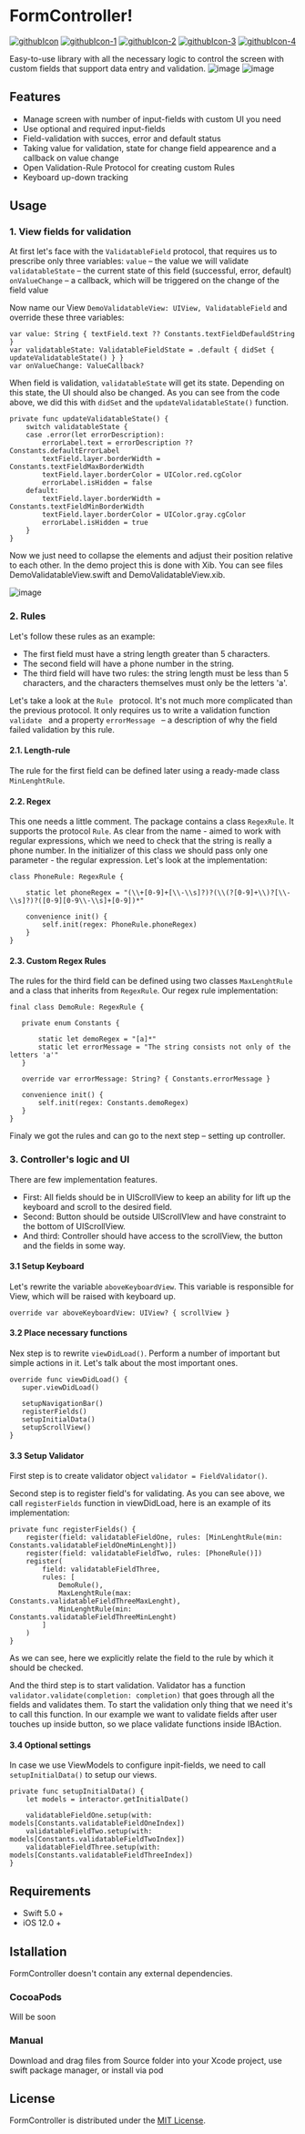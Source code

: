# FormController!

[![githubIcon](https://user-images.githubusercontent.com/80983073/183376145-9738e9ca-1fc8-413a-9d01-75871731476b.png)](https://github.com/MobileUpLLC/FormController/new/main)
[![githubIcon-1](https://user-images.githubusercontent.com/80983073/183376152-fcdff7f9-8971-4250-90df-622f792c9ef9.png)](https://developer.apple.com/documentation/xcode-release-notes/swift-5-release-notes-for-xcode-10_2)
[![githubIcon-2](https://user-images.githubusercontent.com/80983073/183376159-db6fa792-44b5-4639-aa4c-d8c72a7ec28e.png)](https://developer.apple.com)
[![githubIcon-3](https://user-images.githubusercontent.com/80983073/183376162-1e432ab7-fe11-4c66-95a6-38c2687401d7.png)](https://developer.apple.com/documentation/xcode/adding-package-dependencies-to-your-app)
[![githubIcon-4](https://user-images.githubusercontent.com/80983073/183376168-2e38a743-39ed-461d-bca1-230866f5608c.png)](https://github.com/MobileUpLLC/FormController/blob/main/LICENSE)

Easy-to-use library with all the necessary logic to control the screen with custom fields that support data entry and validation.
![image](https://user-images.githubusercontent.com/80983073/183396205-a0be7fbc-d5db-4d24-b8b1-ae161434a640.png)
![image](https://user-images.githubusercontent.com/80983073/183376960-c53fa417-2da1-4932-89f3-fe3f8701daa3.png)

## Features

- Manage screen with number of input-fields with custom UI you need
- Use optional and required input-fields
- Field-validation with succes, error and default status
- Taking value for validation, state for change field appearence and a callback on value change
- Open Validation-Rule Protocol for creating custom Rules
- Keyboard up-down tracking

## Usage

### 1. View fields for validation

At first let's face with the ```ValidatableField``` protocol, that requires us to prescribe only three variables: 
```value``` – the value we will validate
```validatableState``` – the current state of this field (successful, error, default)
```onValueChange``` – a callback, which will be triggered on the change of the field value

Now name our View ```DemoValidatableView: UIView, ValidatableField``` and override these three variables:
```
var value: String { textField.text ?? Constants.textFieldDefauldString }
var validatableState: ValidatableFieldState = .default { didSet { updateValidatableState() } }
var onValueChange: ValueCallback?
```

When field is validation, ```validatableState``` will get its state. Depending on this state, the UI should also be changed. As you can see from the code above, we did this with  ```didSet``` and the ```updateValidatableState()``` function. 

```
private func updateValidatableState() {
    switch validatableState {
    case .error(let errorDescription):
        errorLabel.text = errorDescription ?? Constants.defaultErrorLabel
        textField.layer.borderWidth = Constants.textFieldMaxBorderWidth
        textField.layer.borderColor = UIColor.red.cgColor
        errorLabel.isHidden = false
    default:
        textField.layer.borderWidth = Constants.textFieldMinBorderWidth
        textField.layer.borderColor = UIColor.gray.cgColor
        errorLabel.isHidden = true
    }
}
```

Now we just need to collapse the elements and adjust their position relative to each other. In the demo project this is done with Xib. You can see files DemoValidatableView.swift and DemoValidatableView.xib. 

![image](https://user-images.githubusercontent.com/80983073/183380442-cf317b6e-c510-46d8-bf68-96e2ad88cd1e.png)


### 2.  Rules

Let's follow these rules as an example:
- The first field must have a string length greater than 5 characters. 
- The second field will have a phone number in the string. 
- The third field will have two rules: the string length must be less than 5 characters, and the characters themselves must only be the letters 'a'.

Let's take a look at the ```Rule ``` protocol. It's not much more complicated than the previous protocol. It only requires us to write a validation function ```validate ``` and a property ```errorMessage ``` – a description of why the field failed validation by this rule. 

#### 2.1. Length-rule 
The rule for the first field can be defined later using a ready-made class ```MinLenghtRule```.

#### 2.2. Regex
This one needs a little comment. The package contains a class ```RegexRule```. It supports the protocol ```Rule```. As clear from the name - aimed to work with regular expressions, which we need to check that the string is really a phone number. In the initializer of this class we should pass only one parameter - the regular expression. Let's look at the implementation: 

```
class PhoneRule: RegexRule {
    
    static let phoneRegex = "(\\+[0-9]+[\\-\\s]?)?(\\(?[0-9]+\\)?[\\-\\s]?)?([0-9][0-9\\-\\s]+[0-9])*"
    
    convenience init() {
        self.init(regex: PhoneRule.phoneRegex)
    }
}
```

#### 2.3. Custom Regex Rules
The rules for the third field can be defined using two classes ```MaxLenghtRule``` and a class that inherits from ```RegexRule```. Our regex rule implementation:

 ```
final class DemoRule: RegexRule {
    
    private enum Constants {
        
        static let demoRegex = "[a]*"
        static let errorMessage = "The string consists not only of the letters 'a'"
    }
    
    override var errorMessage: String? { Constants.errorMessage }
    
    convenience init() {
        self.init(regex: Constants.demoRegex)
    }
}
 ```
 
 Finaly we got the rules and can go to the next step – setting up controller. 
 
 ### 3. Controller's logic and UI

There are few implementation features. 
- First: All fields should be in UIScrollView to keep an ability for lift up the keyboard and scroll to the desired field. 
- Second: Button should be outside UIScrollVIew and have constraint to the bottom of UIScrollView. 
- And third: Controller should have access to the scrollView, the button and the fields in some way.
 
#### 3.1 Setup Keyboard
Let's rewrite the variable ```aboveKeyboardView```. This variable is responsible for View, which will be raised with keyboard up. 

```
override var aboveKeyboardView: UIView? { scrollView }
 ```
 
#### 3.2 Place necessary functions
Nex step is to rewrite ```viewDidLoad()```. Perform a number of important but simple actions in it. Let's talk about the most important ones.

 ```
override func viewDidLoad() {
    super.viewDidLoad()
    
    setupNavigationBar()
    registerFields()
    setupInitialData()
    setupScrollView()
}
 ```
 
#### 3.3 Setup Validator
First step is to create validator object  ```validator = FieldValidator()```.

Second step is to register field's for validating. As you can see above, we call ```registerFields``` function in viewDidLoad, here is an example of its implementation:

```
private func registerFields() {
    register(field: validatableFieldOne, rules: [MinLenghtRule(min: Constants.validatableFieldOneMinLenght)])
    register(field: validatableFieldTwo, rules: [PhoneRule()])
    register(
        field: validatableFieldThree,
        rules: [
            DemoRule(),
            MaxLenghtRule(max: Constants.validatableFieldThreeMaxLenght),
            MinLenghtRule(min: Constants.validatableFieldThreeMinLenght)
        ]
    )
}
```

As we can see, here we explicitly relate the field to the rule by which it should be checked. 

And the third step is to start validation. Validator has a function ```validator.validate(completion: completion)``` that goes through all the fields and validates them. To start the validation only thing that we need it's to call this function. In our example we want to validate fields after user touches up inside button, so we place validate functions inside IBAction.

#### 3.4 Optional settings
In case we use ViewModels to configure inpit-fields, we need to call ```setupInitialData()``` to setup our views.

``` 
private func setupInitialData() {
    let models = interactor.getInitialDate()
        
    validatableFieldOne.setup(with: models[Constants.validatableFieldOneIndex])
    validatableFieldTwo.setup(with: models[Constants.validatableFieldTwoIndex])
    validatableFieldThree.setup(with: models[Constants.validatableFieldThreeIndex])
}
```

## Requirements

- Swift 5.0 +
- iOS 12.0 +

## Istallation

FormController doesn't contain any external dependencies.

### CocoaPods

Will be soon

### Manual

Download and drag files from Source folder into your Xcode project, use swift package manager, or install via pod

## License

FormController is distributed under the [MIT License](https://github.com/MobileUpLLC/FormController/blob/main/LICENSE).
